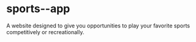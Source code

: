 sports--app
===========

A website designed to give you opportunities to play your favorite sports competitively or recreationally.
